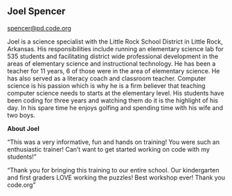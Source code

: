 ## Joel Spencer

[spencer@pd.code.org](mailto:spencer@pd.code.org)

Joel is a science specialist with the Little Rock School District in Little Rock, Arkansas. His responsibilities include running an elementary science lab for 535 students and facilitating district wide professional development in the areas of elementary science and instructional technology. He has been a teacher for 11 years, 6 of those were in the area of elementary science. He has also served as a literacy coach and classroom teacher. Computer science is his passion which is why he is a firm believer that teaching computer science needs to starts at the elementary level. His students have been coding for three years and watching them do it is the highlight of his day. In his spare time he enjoys golfing and spending time with his wife and two boys.

**About Joel**

“This was a very informative, fun and hands on training! You were such an enthusiastic trainer! Can’t want to get started working on code with my students!”

“Thank you for bringing this training to our entire school. Our kindergarten and first graders LOVE working the puzzles! Best workshop ever! Thank you code.org”

